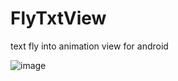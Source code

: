 FlyTxtView
==========

text fly into animation view for android

![image](http://github.com/tosslife/FlyTxtView/demo.gif)
